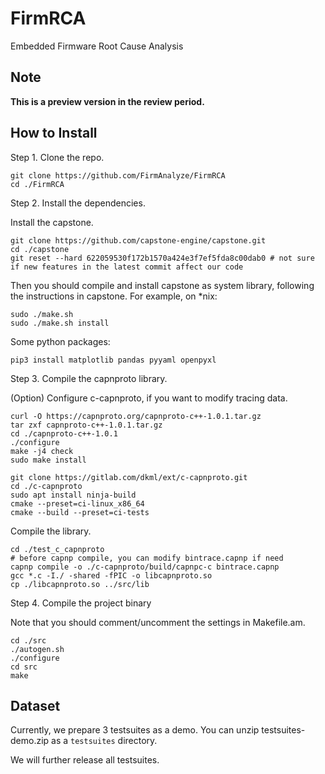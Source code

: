 # FirmRCA

Embedded Firmware Root Cause Analysis

## Note

**This is a preview version in the review period.**

## How to Install

Step 1. Clone the repo.

```shell
git clone https://github.com/FirmAnalyze/FirmRCA
cd ./FirmRCA
```

Step 2. Install the dependencies.

Install the capstone.

```shell
git clone https://github.com/capstone-engine/capstone.git
cd ./capstone
git reset --hard 622059530f172b1570a424e3f7ef5fda8c00dab0 # not sure if new features in the latest commit affect our code
```

Then you should compile and install capstone as system library, following the instructions in capstone.
For example, on *nix:

```shell
sudo ./make.sh
sudo ./make.sh install
```

Some python packages:

```shell
pip3 install matplotlib pandas pyyaml openpyxl 
```

Step 3. Compile the capnproto library.

(Option) Configure c-capnproto, if you want to modify tracing data.

```shell
curl -O https://capnproto.org/capnproto-c++-1.0.1.tar.gz
tar zxf capnproto-c++-1.0.1.tar.gz
cd ./capnproto-c++-1.0.1
./configure
make -j4 check
sudo make install
```

```shell
git clone https://gitlab.com/dkml/ext/c-capnproto.git
cd ./c-capnproto
sudo apt install ninja-build
cmake --preset=ci-linux_x86_64
cmake --build --preset=ci-tests
```

Compile the library.

```shell
cd ./test_c_capnproto
# before capnp compile, you can modify bintrace.capnp if need
capnp compile -o ./c-capnproto/build/capnpc-c bintrace.capnp 
gcc *.c -I./ -shared -fPIC -o libcapnproto.so
cp ./libcapnproto.so ../src/lib
```

Step 4. Compile the project binary

Note that you should comment/uncomment the settings in Makefile.am.

```shell
cd ./src
./autogen.sh
./configure
cd src
make
```

## Dataset 

Currently, we prepare 3 testsuites as a demo. You can unzip testsuites-demo.zip as a `testsuites` directory.

We will further release all testsuites.